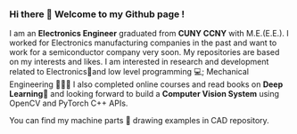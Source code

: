 ### Hi there 👋 Welcome to my Github page !
I am an <b>Electronics Engineer</b> graduated from <b>CUNY CCNY</b> with M.E.(E.E.). I worked for Electronics manufacturing companies in the past and want to work for a semiconductor company very soon. 
My repositories are based on my interests and likes. I am interested in research and development related to Electronics🪫and low level programming 💻; Mechanical Engineering 👷🏼‍♂️ I also completed online courses and read books on <b>Deep Learning</b>🧠 and looking forward to build a <b>Computer Vision System</b> using OpenCV and PyTorch C++ APIs.

You can find my machine parts 🔩 drawing examples in CAD repository.

